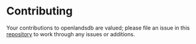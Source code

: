 # Contributing

Your contributions to openlandsdb are valued; please file an issue in this [repository](https://github.com/openlandsdb/openlandsdb/) to work through any issues or additions.
